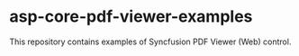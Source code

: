 # asp-core-pdf-viewer-examples
This repository contains examples of Syncfusion PDF Viewer (Web) control.
